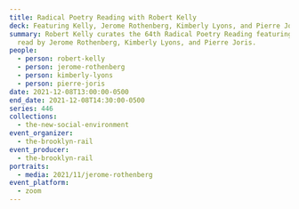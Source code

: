 ```yaml
---
title: Radical Poetry Reading with Robert Kelly
deck: Featuring Kelly, Jerome Rothenberg, Kimberly Lyons, and Pierre Joris
summary: Robert Kelly curates the 64th Radical Poetry Reading featuring poetry
  read by Jerome Rothenberg, Kimberly Lyons, and Pierre Joris.
people:
  - person: robert-kelly
  - person: jerome-rothenberg
  - person: kimberly-lyons
  - person: pierre-joris
date: 2021-12-08T13:00:00-0500
end_date: 2021-12-08T14:30:00-0500
series: 446
collections:
  - the-new-social-environment
event_organizer:
  - the-brooklyn-rail
event_producer:
  - the-brooklyn-rail
portraits:
  - media: 2021/11/jerome-rothenberg
event_platform:
  - zoom
---
```

